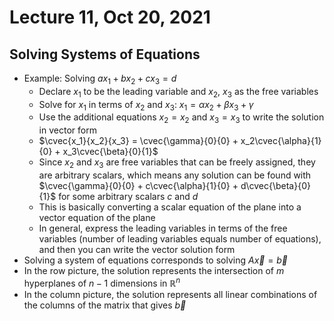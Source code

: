 # Lecture 11, Oct 20, 2021

## Solving Systems of Equations

* Example: Solving $ax_1 + bx_2 + cx_3 = d$
	* Declare $x_1$ to be the leading variable and $x_2$, $x_3$ as the free variables
	* Solve for $x_1$ in terms of $x_2$ and $x_3$: $x_1 = \alpha x_2 + \beta x_3 + \gamma$
	* Use the additional equations $x_2 = x_2$ and $x_3 = x_3$ to write the solution in vector form
	* $\cvec{x_1}{x_2}{x_3} = \cvec{\gamma}{0}{0} + x_2\cvec{\alpha}{1}{0} + x_3\cvec{\beta}{0}{1}$
	* Since $x_2$ and $x_3$ are free variables that can be freely assigned, they are arbitrary scalars, which means any solution can be found with $\cvec{\gamma}{0}{0} + c\cvec{\alpha}{1}{0} + d\cvec{\beta}{0}{1}$ for some arbitrary scalars $c$ and $d$
	* This is basically converting a scalar equation of the plane into a vector equation of the plane
	* In general, express the leading variables in terms of the free variables (number of leading variables equals number of equations), and then you can write the vector solution form
* Solving a system of equations corresponds to solving $A\vec{x} = \vec{b}$
* In the row picture, the solution represents the intersection of $m$ hyperplanes of $n - 1$ dimensions in $\mathbb{R}^n$
* In the column picture, the solution represents all linear combinations of the columns of the matrix that gives $\vec{b}$

